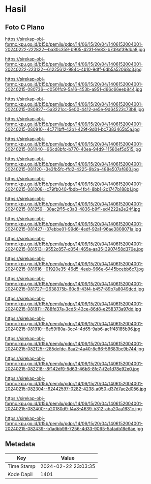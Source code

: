 # Hasil

## Foto C Plano

https://sirekap-obj-formc.kpu.go.id/b15b/pemilu/pdpr/14/06/15/20/04/1406152004001-20240222-222822--ba30c359-b905-4231-9e83-b7d9af39dba8.jpg

https://sirekap-obj-formc.kpu.go.id/b15b/pemilu/pdpr/14/06/15/20/04/1406152004001-20240222-223122--61225612-984c-4b10-9dff-6db5a52068c3.jpg

https://sirekap-obj-formc.kpu.go.id/b15b/pemilu/pdpr/14/06/15/20/04/1406152004001-20240215-080736--c0501fc9-5a16-453b-a951-d66c66eeb844.jpg

https://sirekap-obj-formc.kpu.go.id/b15b/pemilu/pdpr/14/06/15/20/04/1406152004001-20240215-080827--5a3221cc-5e00-4412-ae5e-9d64523c73b8.jpg

https://sirekap-obj-formc.kpu.go.id/b15b/pemilu/pdpr/14/06/15/20/04/1406152004001-20240215-080910--4c771bff-42b1-429f-9d01-bc7383465b5a.jpg

https://sirekap-obj-formc.kpu.go.id/b15b/pemilu/pdpr/14/06/15/20/04/1406152004001-20240215-081040--96cd8bfc-b770-40ea-94d9-11580ef5d515.jpg

https://sirekap-obj-formc.kpu.go.id/b15b/pemilu/pdpr/14/06/15/20/04/1406152004001-20240215-081120--3e3fb5fc-ffd2-4225-9b2a-488e507af860.jpg

https://sirekap-obj-formc.kpu.go.id/b15b/pemilu/pdpr/14/06/15/20/04/1406152004001-20240215-081208--c79fb040-fbdb-4fb4-8bb1-2c1747b188b1.jpg

https://sirekap-obj-formc.kpu.go.id/b15b/pemilu/pdpr/14/06/15/20/04/1406152004001-20240215-081259--38ac2f15-c3a3-4836-b9f1-ed4222a2e24f.jpg

https://sirekap-obj-formc.kpu.go.id/b15b/pemilu/pdpr/14/06/15/20/04/1406152004001-20240215-081427--37ebbe01-99d6-4edf-92a1-96ae3808071a.jpg

https://sirekap-obj-formc.kpu.go.id/b15b/pemilu/pdpr/14/06/15/20/04/1406152004001-20240215-081513--9552c857-c054-465a-aa35-3907458d370e.jpg

https://sirekap-obj-formc.kpu.go.id/b15b/pemilu/pdpr/14/06/15/20/04/1406152004001-20240215-081616--01920e35-46d5-4eeb-966e-6445bcebb6c7.jpg

https://sirekap-obj-formc.kpu.go.id/b15b/pemilu/pdpr/14/06/15/20/04/1406152004001-20240215-081727--2638375b-60c8-43f4-b457-89b7a8049dcd.jpg

https://sirekap-obj-formc.kpu.go.id/b15b/pemilu/pdpr/14/06/15/20/04/1406152004001-20240215-081811--788fd37a-3cd5-43ce-86d8-e258373a97dd.jpg

https://sirekap-obj-formc.kpu.go.id/b15b/pemilu/pdpr/14/06/15/20/04/1406152004001-20240215-081910--6e59f80a-3cc4-4d65-9ab6-ac1f48185b96.jpg

https://sirekap-obj-formc.kpu.go.id/b15b/pemilu/pdpr/14/06/15/20/04/1406152004001-20240215-082125--285defde-8aa2-4a40-8e86-56683bc9b744.jpg

https://sirekap-obj-formc.kpu.go.id/b15b/pemilu/pdpr/14/06/15/20/04/1406152004001-20240215-082218--8f142df9-5d63-46b6-8fc7-f2e1d78e92e0.jpg

https://sirekap-obj-formc.kpu.go.id/b15b/pemilu/pdpr/14/06/15/20/04/1406152004001-20240215-082304--62442597-0282-4238-a050-d37d7ae2d056.jpg

https://sirekap-obj-formc.kpu.go.id/b15b/pemilu/pdpr/14/06/15/20/04/1406152004001-20240215-082400--a20180d9-f4a8-4639-b312-aba20aa1631c.jpg

https://sirekap-obj-formc.kpu.go.id/b15b/pemilu/pdpr/14/06/15/20/04/1406152004001-20240215-082439--b1adbb98-7256-4d33-9065-5afadb18e6ae.jpg


## Metadata

| Key        | Value               |
| ---------- | ------------------- |
| Time Stamp | 2024-02-22 23:03:35 |
| Kode Dapil | 1401                |



